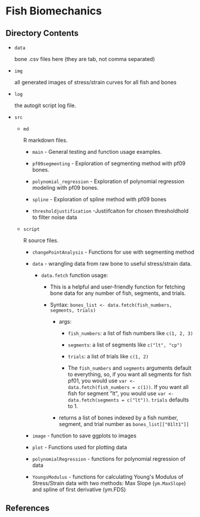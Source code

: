 # Fish Biomechanics

## Directory Contents

-   `data`

    bone .csv files here (they are tab, not comma separated)

-   `img`

    all generated images of stress/strain curves for all fish and bones

-   `log`

    the autogit script log file.

-   `src`

    -   `md`

        R markdown files.

        -   `main` - General testing and function usage examples.

        -   `pf09segmenting` - Exploration of segmenting method with pf09 bones.

        -   `polynomial_regression` - Exploration of polynomial regression modeling with pf09 bones.

        -   `spline` - Exploration of spline method with pf09 bones

        -   `thresholdjustification` -Justiifcaiton for chosen thresholdhold to filter noise data

    -   `script`

        R source files.

        -   `changePointAnalysis` - Functions for use with segmenting method

        -   `data` - wrangling data from raw bone to useful stress/strain data.

            -   `data.fetch` function usage:

                -   This is a helpful and user-friendly function for fetching bone data for any number of fish, segments, and trials.

                -   Syntax: `bones_list <- data.fetch(fish_numbers, segments, trials)`

                    -   args:

                        -   `fish_numbers`: a list of fish numbers like `c(1, 2, 3)`

                        -   `segments`: a list of segments like `c("lt", "cp")`

                        -   `trials`: a list of trials like `c(1, 2)`
                        
                        - The `fish_numbers` and `segments` arguments default to everything, so, if you want all segments for fish pf01, you would use `var <- data.fetch(fish_numbers = c(1))`. If you want all fish for segment "lt", you would use `var <- data.fetch(segments = c("lt"))`. `trials` defaults to 1.

                    -   returns a list of bones indexed by a fish number, segment, and trial number as `bones_list[["01lt1"]]`

        -   `image` - function to save ggplots to images

        -   `plot` - Functions used for plotting data

        -   `polynomialRegression` - functions for polynomial regression of data
        
        -   `YoungsModulus` - functions for calculating Young's Modulus of Stress/Strain data with two methods: Max Slope (`ym.MaxSlope`) and spline of first derivative (ym.FDS)
        
## References
